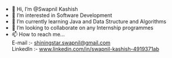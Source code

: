 - 👋 Hi, I’m @Swapnil Kashish
- 👀 I’m interested in Software Development
- 🌱 I’m currently learning Java and Data Structure and Algorithms
- 💞️ I’m looking to collaborate on any Internship programmes
- 📫 How to reach me...  
E-mail :- shiningstar.swapnil@gmail.com  
LinkedIn :- www.linkedin.com/in/swapnil-kashish-4919371ab

<!---
Swapnil-Kashish/Swapnil-Kashish is a ✨ special ✨ repository because its `README.md` (this file) appears on your GitHub profile.
You can click the Preview link to take a look at your changes.
--->
